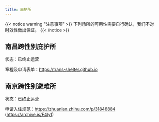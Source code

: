 ```yaml
---
title: 庇护所
---
```


{{< notice warning "注意事项" >}}
下列场所的可用性需要自行确认，我们不对时效性做出保证。
{{< /notice >}}

## 南昌跨性别庇护所

状态：已终止运营

章程及申请表单：<https://trans-shelter.github.io>

## 南京跨性别避难所

状态：已终止运营

申请入住规范：<https://zhuanlan.zhihu.com/p/31846884> (<https://archive.is/F4Iy1>)
